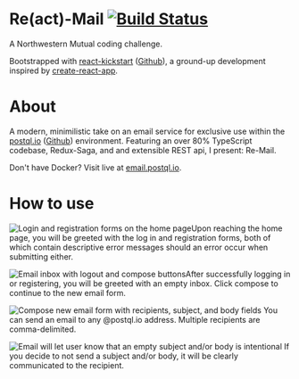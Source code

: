 # Re(act)-Mail [![Build Status](https://travis-ci.com/jason-heinowitz/NM-Coding-Challenge.svg?branch=dev)](https://travis-ci.com/jason-heinowitz/NM-Coding-Challenge)

A Northwestern Mutual coding challenge.

Bootstrapped with [react-kickstart](https://www.npmjs.com/package/react-ks) ([Github](https://github.com/jason-heinowitz/react-ks)), a ground-up development inspired by [create-react-app](https://github.com/facebook/create-react-app).

# About

A modern, minimilistic take on  an email service for exclusive use within the [postql.io](https://postql.io) ([Github](https://github.com/oslabs-beta/PostQL)) environment. Featuring an over 80% TypeScript codebase, Redux-Saga, and and extensible REST api, I present: Re-Mail.

Don't have Docker? Visit live at [email.postql.io](https://email.postql.io).

# How to use

![Login and registration forms on the home page](https://i.imgur.com/EBzntLd.png "Home page forms")Upon reaching the home page, you will be greeted with the log in and registration forms, both of which contain descriptive error messages should an error occur when submitting either.

![Email inbox with logout and compose buttons](https://i.imgur.com/XVC8tne.png "Empty inbox")After successfully logging in or registering, you will be greeted with an empty inbox. Click compose to continue to the new email form.

![Compose new email form with recipients, subject, and body fields](https://i.imgur.com/WaKkGWw.png "Compose email form")
You can send an email to any @postql.io address. Multiple recipients are comma-delimited.

![Email will let user know that an empty subject and/or body is intentional](https://i.imgur.com/3eJQtpA.png "Email without subject nor body") If you decide to not send a subject and/or body, it will be clearly communicated to the recipient.

